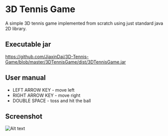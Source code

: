 # 3D Tennis Game
A simple 3D tennis game implemented from scratch using just standard java 2D library.

## Executable jar
https://github.com/JiaxinDai/3D-Tennis-Game/blob/master/3DTennisGame/dist/3DTennisGame.jar

## User manual
* LEFT ARROW KEY - move left
* RIGHT ARROW KEY - move right
* DOUBLE SPACE - toss and hit the ball

## Screenshot
![Alt text](Play_tennis.gif?raw=true "Landing Page")
